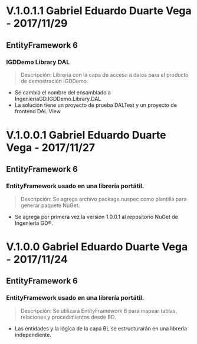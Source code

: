 # V.1.0.1.1 Gabriel Eduardo Duarte Vega - 2017/11/29
## EntityFramework 6
### IGDDemo Library DAL
> Descripción: Librería con la capa de acceso a datos para el producto de demostración IGDDemo.
+ Se cambia el nombre del ensamblado a IngenieriaGD.IGDDemo.Library.DAL
+ La solución tiene un proyecto de prueba DALTest y un proyecto de frontend DAL.View

# V.1.0.0.1 Gabriel Eduardo Duarte Vega - 2017/11/27
## EntityFramework 6
### EntityFramework usado en una librería portátil.
> Descripción: Se agrega archivo package.nuspec como plantilla para generar paquete NuGet.
+ Se agrega por primera vez la versión 1.0.0.1 al repositorio NuGet de Ingeniería GD®.

# V.1.0.0 Gabriel Eduardo Duarte Vega - 2017/11/24
## EntityFramework 6
### EntityFramework usado en una librería portátil.
> Descripción: Se utilizará EntityFramework 6 para mapear tablas, relaciones y procedimientos desde BD.
+ Las entidades y la lógica de la capa BL se estructurarán en una librería independiente.
